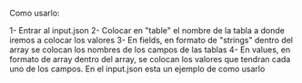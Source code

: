 Como usarlo:

1- Entrar al input.json
2- Colocar en "table" el nombre de la tabla a donde iremos a colocar los valores
3- En fields, en formato de "strings" dentro del array se colocan los nombres de los campos de las tablas
4- En values, en formato de array dentro del array, se colocan los valores que tendran cada uno de los campos. En el input.json esta un ejemplo de como usarlo
